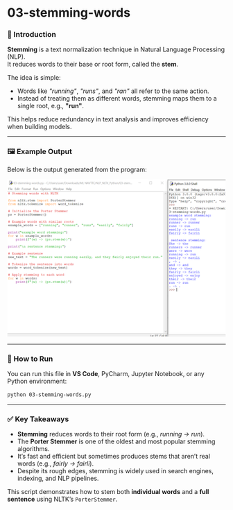 # 03-stemming-words

### 📌 Introduction
**Stemming** is a text normalization technique in Natural Language Processing (NLP).  
It reduces words to their base or root form, called the **stem**.  

The idea is simple:  
- Words like *"running"*, *"runs"*, and *"ran"* all refer to the same action.  
- Instead of treating them as different words, stemming maps them to a single root, e.g., **"run"**.  

This helps reduce redundancy in text analysis and improves efficiency when building models.

---

### 🖼 Example Output
Below is the output generated from the program:

![Stemming Output](03-stemming-words.PNG)

---

### 🚀 How to Run
You can run this file in **VS Code**, PyCharm, Jupyter Notebook, or any Python environment:

```bash
python 03-stemming-words.py
```

---

### ✅ Key Takeaways
- **Stemming** reduces words to their root form (e.g., *running → run*).  
- The **Porter Stemmer** is one of the oldest and most popular stemming algorithms.  
- It’s fast and efficient but sometimes produces stems that aren’t real words (e.g., *fairly → fairli*).  
- Despite its rough edges, stemming is widely used in search engines, indexing, and NLP pipelines.

This script demonstrates how to stem both **individual words** and a **full sentence** using NLTK’s `PorterStemmer`.
